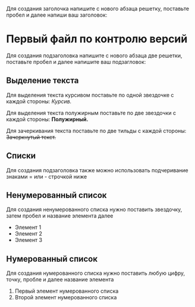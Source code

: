 Для создания заголочка напишите с нового абзаца решетку, поставьте пробел и далее напиши ваш заголовок:

# Первый файл по контролю версий

Для создания подзаголовка напишите с нового абзаца две решетки, поставьте пробел и далее напишите ваш подзагловок:
## Выделение текста

Для выделения текста курсивом поставьте по одной звездочке с каждой стороны: *Курсив.*

Для выделения текста полужирным поставьте по две звездочки с каждой стороны: **Полужирный.**

Для зачеркивания текста поставьте по две тильды с каждой стороны: ~~Зачеркнутый текст.~~

## Списки

Для создания подзаголовка также можно использовать подчеривание знаками = или - строчкой ниже

Ненумерованный список
---

Для создания ненумерованного списка нужно поставить звездочку, затем пробел и название элемента далее

* Элемент 1
* Элемент 2
* Элемент 3

Нумерованный список
---

Для создания нумерованного списка нужно поставить любую цифру, точку, пробле и далее название элемента

1. Первый элемент нумерованного списка
2. Второй элемент нумерованного списка

